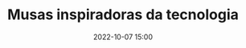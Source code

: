 ---
title: 'Musas inspiradoras da tecnologia'
type: palestra
speakers:
  - Alice Richard
picture: /assets/images/schedule/alice.jpg
linkedin: 
twitter: 
instagram: 
date: '2022-10-07 15:00'
rooms:
  - 6
---